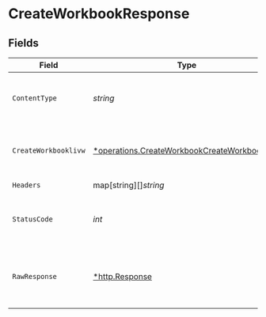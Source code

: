 # CreateWorkbookResponse


## Fields

| Field                                                                                                                                                                                                         | Type                                                                                                                                                                                                          | Required                                                                                                                                                                                                      | Description                                                                                                                                                                                                   | Example                                                                                                                                                                                                       |
| ------------------------------------------------------------------------------------------------------------------------------------------------------------------------------------------------------------- | ------------------------------------------------------------------------------------------------------------------------------------------------------------------------------------------------------------- | ------------------------------------------------------------------------------------------------------------------------------------------------------------------------------------------------------------- | ------------------------------------------------------------------------------------------------------------------------------------------------------------------------------------------------------------- | ------------------------------------------------------------------------------------------------------------------------------------------------------------------------------------------------------------- |
| `ContentType`                                                                                                                                                                                                 | *string*                                                                                                                                                                                                      | :heavy_check_mark:                                                                                                                                                                                            | HTTP response content type for this operation                                                                                                                                                                 |                                                                                                                                                                                                               |
| `CreateWorkbooklivw`                                                                                                                                                                                          | [*operations.CreateWorkbookCreateWorkbooklivw](../../../pkg/models/operations/createworkbookcreateworkbooklivw.md)                                                                                            | :heavy_minus_sign:                                                                                                                                                                                            | OK                                                                                                                                                                                                            | {"status":"success","message":"Workbook has been successfully created","data":{"user_id":"40","name":"soban2","updated_at":"2023-09-22T14:27:03.000000Z","created_at":"2023-09-22T14:27:03.000000Z","id":39}} |
| `Headers`                                                                                                                                                                                                     | map[string][]*string*                                                                                                                                                                                         | :heavy_check_mark:                                                                                                                                                                                            | N/A                                                                                                                                                                                                           |                                                                                                                                                                                                               |
| `StatusCode`                                                                                                                                                                                                  | *int*                                                                                                                                                                                                         | :heavy_check_mark:                                                                                                                                                                                            | HTTP response status code for this operation                                                                                                                                                                  |                                                                                                                                                                                                               |
| `RawResponse`                                                                                                                                                                                                 | [*http.Response](https://pkg.go.dev/net/http#Response)                                                                                                                                                        | :heavy_check_mark:                                                                                                                                                                                            | Raw HTTP response; suitable for custom response parsing                                                                                                                                                       |                                                                                                                                                                                                               |